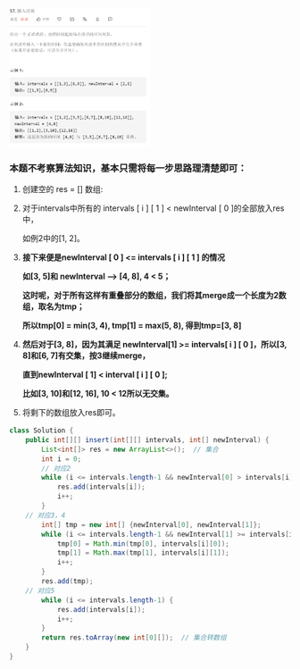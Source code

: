 <img src = 'https://github.com/leopardv10/DataStructure-and-ComputerAlgorithm/blob/master/%E5%85%B6%E5%AE%83/images/57.png?raw=true' width = 50%>

### 本题不考察算法知识，基本只需将每一步思路理清楚即可：

1. 创建空的 res = [] 数组:

2. 对于intervals中所有的 intervals [ i ] [ 1 ] < newInterval [ 0 ]的全部放入res中，

   如例2中的[1, 2]。 

3. **接下来便是newInterval [ 0 ] <= intervals [ i ] [ 1 ] 的情况**

   **如[3, 5]和 newInterval --> [4, 8], 4 < 5；**

   **这时呢，对于所有这样有重叠部分的数组，我们将其merge成一个长度为2数组，取名为tmp；**

   **所以tmp[0] = min(3, 4), tmp[1] = max(5, 8), 得到tmp=[3, 8]**

4. **然后对于[3, 8]，因为其满足 newInterval[1] >= intervals[ i ] [ 0 ]，所以[3, 8]和[6, 7]有交集，按3继续merge，**

   **直到newInterval [ 1] < interval [ i ] [ 0 ];**

   **比如[3, 10]和[12, 16], 10 < 12所以无交集。**

5. 将剩下的数组放入res即可。

```java
class Solution {
    public int[][] insert(int[][] intervals, int[] newInterval) {
        List<int[]> res = new ArrayList<>();  // 集合
        int i = 0;
        // 对应2
        while (i <= intervals.length-1 && newInterval[0] > intervals[i][1]) {
            res.add(intervals[i]);
            i++;
        }
	// 对应3，4
        int[] tmp = new int[] {newInterval[0], newInterval[1]};
        while (i <= intervals.length-1 && newInterval[1] >= intervals[i][0]) {
            tmp[0] = Math.min(tmp[0], intervals[i][0]);
            tmp[1] = Math.max(tmp[1], intervals[i][1]);
            i++;
        }
        res.add(tmp);
	// 对应5
        while (i <= intervals.length-1) {
            res.add(intervals[i]);
            i++;
        }
        return res.toArray(new int[0][]);  // 集合转数组
    }
}
```


